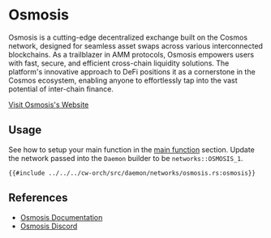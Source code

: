 # Osmosis

Osmosis is a cutting-edge decentralized exchange built on the Cosmos network, designed for seamless asset swaps across various interconnected blockchains. As a trailblazer in AMM protocols, Osmosis empowers users with fast, secure, and efficient cross-chain liquidity solutions. The platform's innovative approach to DeFi positions it as a cornerstone in the Cosmos ecosystem, enabling anyone to effortlessly tap into the vast potential of inter-chain finance.

[Visit Osmosis's Website](https://osmosis.zone/)

## Usage

See how to setup your main function in the [main function](../single_contract/scripting.md#main-function) section. Update the network passed into the `Daemon` builder to be `networks::OSMOSIS_1`.

```rust,ignore
{{#include ../../../cw-orch/src/daemon/networks/osmosis.rs:osmosis}}
```

## References

- [Osmosis Documentation](https://docs.osmosis.zone/)
- [Osmosis Discord](https://discord.com/invite/osmosis)
